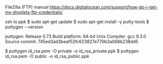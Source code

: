 FileZilla  (FTP)
manual
https://docs.digitalocean.com/support/how-do-i-get-my-droplets-ftp-credentials/

ssh to ppk
$ sudo apt-get update
$ sudo apt-get install -y putty-tools
$ puttygen --version

puttygen: Release 0.73
Build platform: 64-bit Unix
Compiler: gcc 9.3.0
Source commit: 745ed3ad3beaf52fc623827e770b3a068b238dd5

$ puttygen id_rsa.pem -O private -o id_rsa_private.ppk
$ puttygen id_rsa.pem -O public -o id_rsa_public.ppk
